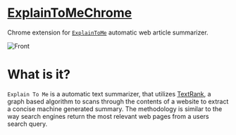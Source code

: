 [ExplainToMeChrome](https://chrome.google.com/webstore/detail/explaintome/ijnhmbgbcbnfnbbphjmfpeandhhanmlh)
=================
Chrome extension for [`ExplainToMe`](https://explaintome.herokuapp.com) automatic web article summarizer.

![Front](https://github.com/jjangsangy/ExplainToMe/raw/master/static/front.jpg)

# What is it?

`Explain To Me` is a automatic text summarizer, that utilizes
[TextRank](http://web.eecs.umich.edu/~mihalcea/papers/mihalcea.emnlp04.pdf),
a graph based algorithm to scans through the contents of a website to
extract a concise machine generated summary. The methodology is similar
to the way search engines return the most relevant web pages from a
users search query.
